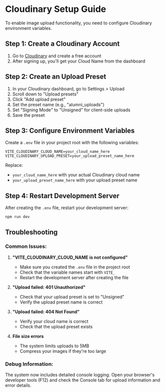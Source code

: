 # Cloudinary Setup Guide

To enable image upload functionality, you need to configure Cloudinary environment variables.

## Step 1: Create a Cloudinary Account
1. Go to [Cloudinary](https://cloudinary.com/) and create a free account
2. After signing up, you'll get your Cloud Name from the dashboard

## Step 2: Create an Upload Preset
1. In your Cloudinary dashboard, go to Settings > Upload
2. Scroll down to "Upload presets"
3. Click "Add upload preset"
4. Set the preset name (e.g., "alumni_uploads")
5. Set "Signing Mode" to "Unsigned" for client-side uploads
6. Save the preset

## Step 3: Configure Environment Variables
Create a `.env` file in your project root with the following variables:

```env
VITE_CLOUDINARY_CLOUD_NAME=your_cloud_name_here
VITE_CLOUDINARY_UPLOAD_PRESET=your_upload_preset_name_here
```

Replace:
- `your_cloud_name_here` with your actual Cloudinary cloud name
- `your_upload_preset_name_here` with your upload preset name

## Step 4: Restart Development Server
After creating the `.env` file, restart your development server:

```bash
npm run dev
```

## Troubleshooting

### Common Issues:

1. **"VITE_CLOUDINARY_CLOUD_NAME is not configured"**
   - Make sure you created the `.env` file in the project root
   - Check that the variable names start with `VITE_`
   - Restart the development server after creating the file

2. **"Upload failed: 401 Unauthorized"**
   - Check that your upload preset is set to "Unsigned"
   - Verify the upload preset name is correct

3. **"Upload failed: 404 Not Found"**
   - Verify your cloud name is correct
   - Check that the upload preset exists

4. **File size errors**
   - The system limits uploads to 5MB
   - Compress your images if they're too large

### Debug Information:
The system now includes detailed console logging. Open your browser's developer tools (F12) and check the Console tab for upload information and error details. 